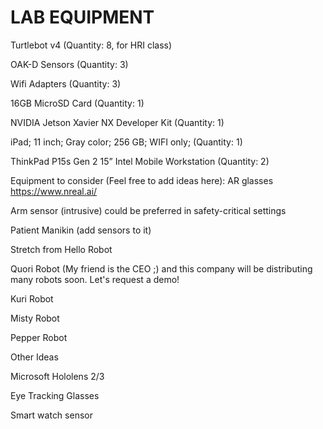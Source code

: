 # LAB EQUIPMENT

Turtlebot v4 (Quantity: 8, for HRI class)

OAK-D Sensors (Quantity: 3)

Wifi Adapters (Quantity: 3)

16GB MicroSD Card (Quantity: 1)

NVIDIA Jetson Xavier NX Developer Kit (Quantity: 1)

iPad; 11 inch; Gray color; 256 GB; WIFI only; (Quantity: 1)

ThinkPad P15s Gen 2 15” Intel Mobile Workstation (Quantity: 2)

 Equipment to consider (Feel free to add ideas here):
AR glasses <https://www.nreal.ai/>

Arm sensor (intrusive) could be preferred in safety-critical settings

Patient Manikin (add sensors to it)

Stretch from Hello Robot

Quori Robot (My friend is the CEO ;) and this company will be distributing many robots soon. Let's request a demo!

Kuri Robot

Misty Robot

Pepper Robot

Other Ideas

Microsoft Hololens 2/3

Eye Tracking Glasses

Smart watch sensor
